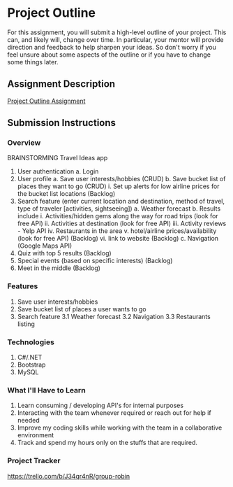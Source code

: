 # Project Outline
For this assignment, you will submit a high-level outline of your project. This can, and likely will, change over time. In particular, your mentor will provide direction and feedback to help sharpen your ideas. So don't worry if you feel unsure about some aspects of the outline or if you have to change some things later.

## Assignment Description
[Project Outline Assignment](https://education.launchcode.org/liftoff/modules/assignments/project-outline)

## Submission Instructions

### Overview
BRAINSTORMING Travel Ideas app
  1. User authentication
     a.  Login
  2. User profile
     a.  Save user interests/hobbies (CRUD)
     b.  Save bucket list of places they want to go (CRUD)
         i.  Set up alerts for low airline prices for the bucket list locations (Backlog)
  3. Search feature (enter current location and destination, method of travel, type of traveler [activities, sightseeing])
     a.  Weather forecast
     b.  Results include
         i.  Activities/hidden gems along the way for road trips (look for free API)
        ii.  Activities at destination (look for free API)
       iii.  Activity reviews - Yelp API
        iv.  Restaurants in the area
         v.  hotel/airline prices/availability (look for free API) (Backlog)
        vi.  link to website (Backlog)
     c.  Navigation (Google Maps API)
  4.  Quiz with top 5 results (Backlog)
  5.  Special events (based on specific interests) (Backlog)
  6.  Meet in the middle (Backlog)
### Features
  1. Save user interests/hobbies
  2. Save bucket list of places a user wants to go
  3. Search feature
    3.1  Weather forecast
    3.2  Navigation
    3.3  Restaurants listing
### Technologies
  1. C#/.NET
  2. Bootstrap
  3. MySQL
### What I'll Have to Learn
  1. Learn consuming / developing API's for internal purposes
  2. Interacting with the team whenever required or reach out for help if needed
  3. Improve my coding skills while working with the team in a collaborative environment
  4. Track and spend my hours only on the stuffs that are required.
### Project Tracker
  https://trello.com/b/J34qr4nR/group-robin
